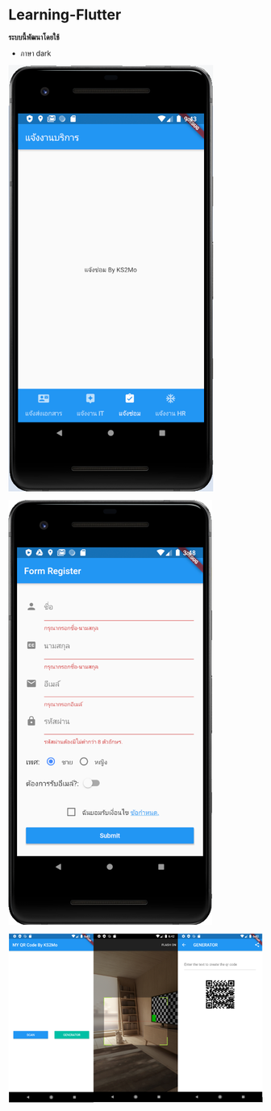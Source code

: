 # Learning-Flutter


__ระบบนี้พัฒนาโดยใช้__
* ภาษา dark 


![tab](/image/001_tab.png)

![formInput](/image/002_form.png)

![qrcode](/image/003_qrcode.png)

